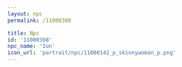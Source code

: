 ```yaml
---
layout: npc
permalink: /11000308

title: Npc
id: '11000308'
npc_name: 'Iun'
icon_url: 'portrait/npc/11000142_p_skinnywoman_p.png'
---
```

